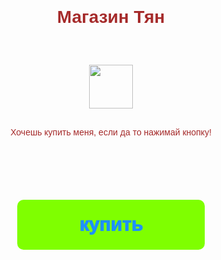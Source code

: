 <style>
        * {
            margin: 0;
            padding: 0;
            box-sizing: border-box;
        }

        body {
            font-family: 'Montserrat', sans-serif;
            font-weight: 200;
            color: brown;
            background: var(--tg-theme-bg-color);
        }

        #main {
            width: 100%;
            padding: 20px;
            text-align: center;
        }

        h1 {
            margin-top: 100px;
            margin-bottom: 30px;
        }

        img {
            width: 70px;
            margin: 30px auto;
        }

        p {
            width: 350px;
            margin: 0 auto;
            color: var(--tg-theme-text-color);
            background: var(--tg-theme-bg-color);
        }

        button {
            border: 0;
            border-radius: 10px;
            margin-top: 100px;
            height: 80px;
            width: 300px;
            font-size: 30px;
            font-weight: 1000;
            cursor: pointer;
            transition: all 500ms ease;
            color: dodgerblue;
            background: chartreuse;
        }

        button:hover {
            background: aqua;
        }
</style>
<body>
    <div id="main">
        <h1>Магазин Тян</h1>
        <img src="sticker.png">
        <p>Хочешь купить меня, если да то нажимай кнопку!</p>
        <button id="buy">купить</button>
    </div>
</body>
